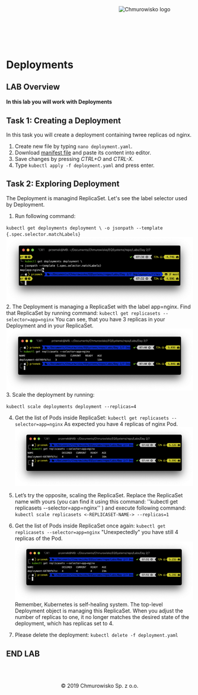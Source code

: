 <img src="../../../img/logo.png" alt="Chmurowisko logo" width="200" align="right">
<br><br>
<br><br>
<br><br>

# Deployments

## LAB Overview
#### In this lab you will work with Deployments

## Task 1: Creating a Deployment

In this task you will create a deployment containing twree replicas od nginx.

1. Create new file by typing ``nano deployment.yaml``.
2. Download [manifest file](./files/deployment.yaml) and paste its content into editor.
3. Save changes by pressing *CTRL+O* and *CTRL-X*.
4. Type ``kubectl apply -f deployment.yaml`` and press enter.

## Task 2: Exploring Deployment

The Deployment is managind ReplicaSet. Let's see the label selector used by Deployment.

1. Run following command: 

``
kubectl get deployments deployment \
-o jsonpath --template {.spec.selector.matchLabels}
``
![img](./img/deployment1.png)
2. The Deployment is managing a ReplicaSet with the label app=nginx. Find that ReplicaSet by running command: ``kubectl get replicasets --selector=app=nginx``
You can see, that you have 3 replicas in your Deployment and in your ReplicaSet.
![img](./img/deployment2.png)
3. Scale the deployment by running: 

``kubectl scale deployments deployment --replicas=4``

4. Get the list of Pods inside ReplicaSet: ``kubectl get replicasets --selector=app=nginx``
As expected you have 4 replicas of nginx Pod.
![img](./img/deployment3.png)
5. Let’s try the opposite, scaling the ReplicaSet. Replace the ReplicaSet name with yours (you can find it using this command: ''kubectl get replicasets --selector=app=nginx'' ) and execute following command:
``
kubectl scale replicasets <-REPLICASET-NAME-> --replicas=1
``
6. Get the list of Pods inside ReplicaSet once again: ``kubectl get replicasets --selector=app=nginx``
"Unexpectedly" you have still 4 replicas of the Pod.
![img](./img/deployment4.png)
Remember, Kubernetes is self-healing system. The top-level Deployment object is managing this ReplicaSet. When you adjust the number of replicas to one, it no longer matches the desired state of the deployment, which has replicas set to 4.

7. Please delete the deployment: ``kubectl delete -f deployment.yaml``
## END LAB


<br><br>

<center><p>&copy; 2019 Chmurowisko Sp. z o.o.<p></center>
